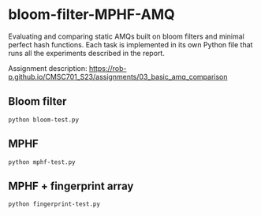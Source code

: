 # bloom-filter-MPHF-AMQ
Evaluating and comparing static AMQs built on bloom filters and minimal perfect hash functions. Each task is implemented in its own Python file that runs all the experiments described in the report.

Assignment description: https://rob-p.github.io/CMSC701_S23/assignments/03_basic_amq_comparison

## Bloom filter
`python bloom-test.py`

## MPHF
`python mphf-test.py`

## MPHF + fingerprint array
`python fingerprint-test.py`
